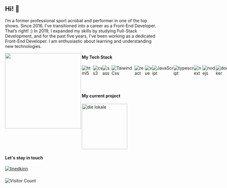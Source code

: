 ## Hi! 👋 

I’m a former professional sport acrobat and performer in one of the top shows. Since 2016, I’ve transitioned into a career as a Front-End Developer. That’s right! :) In 2019, I expanded my skills by studying Full-Stack Development, and for the past five years, I've been working as a dedicated Front-End Developer. I am enthusiastic about learning and understanding new technologies.

<img align="left" width="250" src="https://github.com/user-attachments/assets/d4af4456-f134-47a4-b651-d476a7557e90" />

#### My Tech Stack

<div style="display:flex">
<img  src="https://img.shields.io/badge/HTML5-E34F26?style=for-the-badge&logo=html5&logoColor=white" alt="html5" />
<img  src="https://img.shields.io/badge/CSS-239120?&style=for-the-badge&logo=css3&logoColor=white" alt="css3" />
<img  src="https://img.shields.io/badge/Sass-CC6699?style=for-the-badge&logo=sass&logoColor=white" alt="sass" />  
<img  src="https://img.shields.io/badge/Tailwind_CSS-38B2AC?style=for-the-badge&logo=tailwind-css&logoColor=white" alt="TaiwindCss" />
<img  src="https://img.shields.io/badge/React-20232A?style=for-the-badge&logo=react&logoColor=61DAFB" alt="react" />
<img  src="https://img.shields.io/badge/Vue.js-35495E?style=for-the-badge&logo=vue.js&logoColor=4FC08D" alt="vue" />
<img  src="https://img.shields.io/badge/JavaScript-F7DF1E?style=for-the-badge&logo=JavaScript&logoColor=white" alt="JavaScript" />
<img  src="https://img.shields.io/badge/TypeScript-007ACC?style=for-the-badge&logo=typescript&logoColor=white" alt="typescript" />
<img  src="https://img.shields.io/badge/Next.js-000?logo=nextdotjs&logoColor=fff&style=for-the-badge" alt="next" />
<img  src="https://img.shields.io/badge/Node.js-43853D?style=for-the-badge&logo=node.js&logoColor=white" alt="nodejs" />
<img  src="https://img.shields.io/badge/docker-%230db7ed.svg?style=for-the-badge&logo=docker&logoColor=white" alt="docker" />
<img  src="https://img.shields.io/badge/Prisma-3982CE?style=for-the-badge&logo=Prisma&logoColor=white" alt="prisma" />
<img  src="https://img.shields.io/badge/MongoDB-4EA94B?style=for-the-badge&logo=mongodb&logoColor=white" alt="mongoDB" />
<img  src="https://img.shields.io/badge/PostgreSQL-316192?style=for-the-badge&logo=postgresql&logoColor=white" alt="postgress" />
<img  src="https://img.shields.io/badge/-Storybook-FF4785?style=for-the-badge&logo=storybook&logoColor=white" alt="storybook" />
<img  src="https://img.shields.io/badge/Vuetify-1867C0?style=for-the-badge&logo=vuetify&logoColor=AEDDFF" alt="vuetify" />
<img  src="https://img.shields.io/badge/radix%20ui-161618.svg?style=for-the-badge&logo=radix-ui&logoColor=white" alt="radix UI" />
<img  src="https://img.shields.io/badge/Socket.io-black?style=for-the-badge&logo=socket.io&badgeColor=010101" alt="socket" />

#### Managing tools

<img  src="https://img.shields.io/badge/Jira-0052CC?style=for-the-badge&logo=Jira&logoColor=white" alt="jira" />
<img  src="https://img.shields.io/badge/Trello-%23026AA7.svg?style=for-the-badge&logo=Trello&logoColor=white" alt="trello" />
<img  src="https://img.shields.io/badge/Notion-%23000000.svg?style=for-the-badge&logo=notion&logoColor=white" alt="notion" />
<img  src="https://img.shields.io/badge/confluence-%23172BF4.svg?style=for-the-badge&logo=confluence&logoColor=white" alt="confluence" />
<img  src="https://img.shields.io/badge/Heroku-430098?style=for-the-badge&logo=heroku&logoColor=white" alt="heroku" />
<img  src="https://img.shields.io/badge/Figma-F24E1E?style=for-the-badge&logo=figma&logoColor=white" alt="figma" />
</div>

#### My current project

<a href="https://www.dielokale.com">
  <img align="center" width="150" src="https://github.com/user-attachments/assets/26c857c3-f552-4261-a222-7e1169f96ef2" alt="die lokale" />
</a>

#### Let's stay in touch

<a href="https://www.linkedin.com/in/oleksii-sodolinskyi/">
  <img src="https://img.shields.io/badge/LinkedIn-0077B5?style=for-the-badge&logo=linkedin&logoColor=white" alt="linedkinn" />
</a>

###

![Visitor Count](https://profile-counter.glitch.me/front-end-performer/count.svg)


